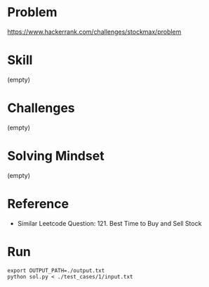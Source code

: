 
# Problem
https://www.hackerrank.com/challenges/stockmax/problem

# Skill
(empty)

# Challenges
(empty)

# Solving Mindset
(empty)

# Reference
- Similar Leetcode Question: 121. Best Time to Buy and Sell Stock

# Run
```
export OUTPUT_PATH=./output.txt
python sol.py < ./test_cases/1/input.txt
```